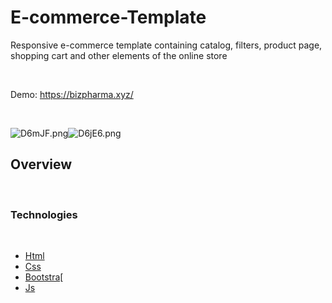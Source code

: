 # E-commerce-Template

<p>
  Responsive e-commerce template containing catalog, filters, product page, shopping cart and other elements of the online store
</p> <br>
<p>Demo: <a href="https://bizpharma.xyz/" rel="nofollow">https://bizpharma.xyz/</a></p> <br>
<p style="display:flex;">
    <img src="https://i.im.ge/2021/07/26/D6mJF.png" alt="D6mJF.png" border="0">
    <img src="https://i.im.ge/2021/07/26/D6jE6.png" alt="D6jE6.png" border="0">
</p>
<h2>Overview</h2> <br>
<h3>Technologies</h3> <br>
<ul>
  <li><a href="#" rel="nofollow">Html</a></li>
  <li><a href="#" rel="nofollow">Css</a></li>
  <li><a href="#" rel="nofollow">Bootstra[</a></li>
  <li><a href="#" rel="nofollow">Js</a></li>
</ul>
